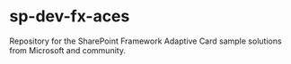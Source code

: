 # sp-dev-fx-aces
Repository for the SharePoint Framework Adaptive Card sample solutions from Microsoft and community.
